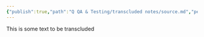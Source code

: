 ```yaml
---
{"publish":true,"path":"Q QA & Testing/transcluded notes/source.md","permalink":"/q-qa-and-testing/transcluded-notes/source/","PassFrontmatter":true}
---
```


This is some text to be transcluded
